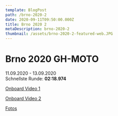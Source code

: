 ```yaml
---
template: BlogPost
path: /brno-2020-2
date: 2020-09-11T09:50:00.000Z
title: Brno 2020 2
metaDescription: brno-2020-2
thumbnail: /assets/brno-2020-2-featured-web.JPG
---
```

# Brno 2020 GH-MOTO

11.09.2020 - 13.09.2020  
Schnellste Runde: **02:18.974**

[Onboard Video 1](https://www.youtube.com/watch?v=UwOGHnFsOzc) 
[Onboard Video 2](https://www.youtube.com/watch?v=yPxEoyFKSoo) 
[Fotos](https://www.instagram.com/p/CFMLGE_Hml8/?utm_source=ig_web_copy_link)

